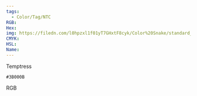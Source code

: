 ```yaml
---
tags:
  - Color/Tag/NTC
RGB:
Hex:
img: https://filedn.com/l0hpzxl1f01yT7GHxtF8cyk/Color%20Snake/standard_csv_to_svg/3B000B.svg
CMYK:
HSL:
Name:
---
```

Temptress
```palette
#3B000B
```
RGB

